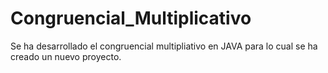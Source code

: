 # Congruencial_Multiplicativo

Se ha desarrollado el congruencial multipliativo en JAVA para lo cual se ha creado un nuevo proyecto.

